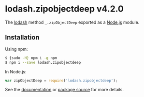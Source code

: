 # lodash.zipobjectdeep v4.2.0

The [lodash](https://lodash.com/) method `_.zipObjectDeep` exported as a [Node.js](https://nodejs.org/) module.

## Installation

Using npm:
```bash
$ {sudo -H} npm i -g npm
$ npm i --save lodash.zipobjectdeep
```

In Node.js:
```js
var zipObjectDeep = require('lodash.zipobjectdeep');
```

See the [documentation](https://lodash.com/docs#zipObjectDeep) or [package source](https://github.com/lodash/lodash/blob/4.2.0-npm-packages/lodash.zipobjectdeep) for more details.
